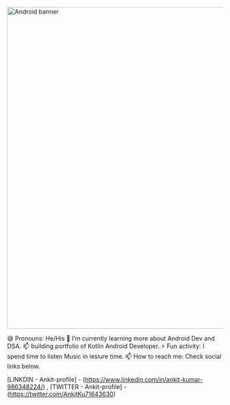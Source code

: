 <img width="751" alt="Android banner" src="https://user-images.githubusercontent.com/101561408/223497526-b8e7af57-40db-4293-abff-785bbc29669c.png">


😄 Pronouns: He/His
🔭 I’m currently learning more about Android Dev and DSA.
📫 building portfolio of Kotlin Android Developer.
⚡ Fun activity: I spend time to listen Music in lesiure time.
📫 How to reach me: Check social links below.


  [LINKDIN - Ankit-profile] - (https://www.linkedin.com/in/ankit-kumar-986348224/) ,
  [TWITTER - Ankit-profile] - (https://twitter.com/AnkitKu71643630)
